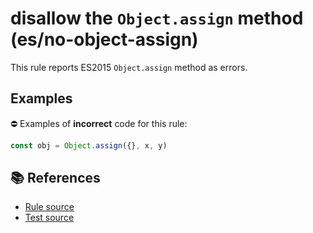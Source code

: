 # disallow the `Object.assign` method (es/no-object-assign)

This rule reports ES2015 `Object.assign` method as errors.

## Examples

⛔ Examples of **incorrect** code for this rule:

```js
const obj = Object.assign({}, x, y)
```

## 📚 References

- [Rule source](https://github.com/mysticatea/eslint-plugin-es/blob/v1.2.0/lib/rules/no-object-assign.js)
- [Test source](https://github.com/mysticatea/eslint-plugin-es/blob/v1.2.0/tests/lib/rules/no-object-assign.js)
